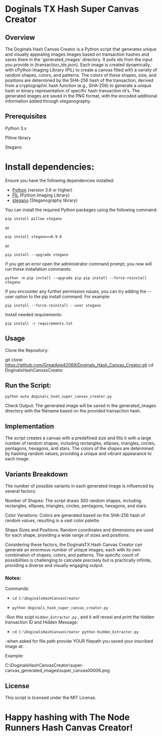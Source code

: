 # Doginals TX Hash Super Canvas Creator

## Overview

The Doginals Hash Canvas Creator is a Python script that generates unique and visually appealing images images based on transaction hashes and saves them in the 'generated_images' directory. It pulls ids from the input you provide in (transaction_ids.json). Each image is created dynamically, with cPython Imaging Library (PIL) to create a canvas filled with a variety of random shapes, colors, and patterns. The colors of these shapes, size, and positions are determined by the SHA-256 hash of the transaction, derived from a cryptographic hash function (e.g., SHA-256) to generate a unique hash or binary representation of specific hash transaction id's. The generated images are saved in the PNG format, with the encoded additional information added through steganography.

## Prerequisites

Python 3.x

Pillow library 

Stegano


# Install dependencies:

Ensure you have the following dependencies installed:

- [Python](https://www.python.org/) (version 3.6 or higher)
- [PIL](https://pillow.readthedocs.io/) (Python Imaging Library)
- [stegano](https://github.com/ouanixi/stegano) (Steganography library)

You can install the required Python packages using the following command:

`pip install pillow stegano`

or

`pip install stegano==0.9.8`


or

`pip install --upgrade stegano`


if you get an error open the administrator command prompt, you now will run these installation commands:


`python -m pip install --upgrade pip
pip install --force-reinstall stegano`


If you encounter any further permission issues, you can try adding the --user option to the pip install command. For example:

`pip install --force-reinstall --user stegano`


Install needed requirements:

`pip install -r requirements.txt`
 

## Usage

Clone the Repository:

git clone https://github.com/GreatApe42069/Doginals_Hash_Canvas_Creator.git
cd DoginalsHashCanvasCreator

## Run the Script:

`python auto_doginals_hash_super_canvas_creator.py`

Check Output:
The generated image will be saved in the generated_images directory with the filename based on the provided transaction hash.

## Implementation

The script creates a canvas with a predefined size and fills it with a large number of random shapes, including rectangles, ellipses, triangles, circles, pentagons, hexagons, and stars. The colors of the shapes are determined by hashing random values, providing a unique and vibrant appearance to each image.


## Variants Breakdown
The number of possible variants in each generated image is influenced by several factors:

Number of Shapes: The script draws 300 random shapes, including rectangles, ellipses, triangles, circles, pentagons, hexagons, and stars.

Color Variations: Colors are generated based on the SHA-256 hash of random values, resulting in a vast color palette.

Shape Sizes and Positions: Random coordinates and dimensions are used for each shape, providing a wide range of sizes and positions.

Considering these factors, the DoginalsTX Hash Canvas Creator can generate an enormous number of unique images, each with its own combination of shapes, colors, and patterns. The specific count of possibilities is challenging to calculate precisely but is practically infinite, providing a diverse and visually engaging output.

### Notes:

Commands:

-  `cd C:\DoginalsHashCanvasCreator`


-  `python doginals_hash_super_canvas_creator.py`


-Run this scipt `Hidden_Extractor.py` , and it will reveal and print the hidden transaction ID and Hidden Message:


-  `cd C:\DoginalsHashCanvasCreator
python Hidden_Extractor.py`


-when asked for file path provide YOUR filepath you saved your inscribed image at:

Example:

C:\DoginalsHashCanvasCreator\super-canvas_generated_images\super_canvas00006.png

## License

This script is licensed under the MIT License.

# Happy hashing with The Node Runners Hash Canvas Creator!
